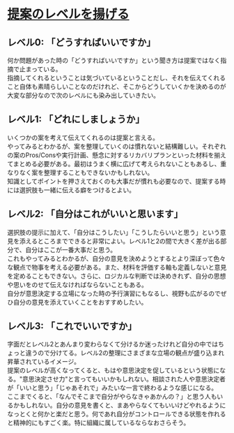 # [提案のレベルを揚げる](https://konifar-zatsu.hatenadiary.jp/entry/2023/11/01/193210)

## レベル0: 「どうすればいいですか」

何か問題があった時の「どうすればいいですか」という聞き方は提案ではなく指摘で止まっている。  
指摘してくれるということは気づいているということだし、それを伝えてくれること自体も素晴らしいことなのだけれど、そこからどうしていくかを決めるのが大変な部分なので次のレベルにも染み出していきたい。

## レベル1: 「どれにしましょうか」

いくつかの案を考えて伝えてくれるのは提案と言える。  
やってみるとわかるが、案を整理していくのは慣れないと結構難しい。それぞれの案のPros/Consや実行計画、懸念に対するリカバリプランといった材料を揃えてまとめる必要がある。最初はうまく横に広げて考えられないこともあるし、重なりなく案を整理することもできないかもしれない。  
知識としてポイントを押さえておくのも大事だが慣れも必要なので、提案する時には選択肢も一緒に伝える癖をつけるとよい。

## レベル2: 「自分はこれがいいと思います」

選択肢の提示に加えて、「自分はこうしたい」「こうしたらいいと思う」という意見を添えるところまでできると非常によい。レベル1と2の間で大きく差が出る部分で、自分はここが一番大事だと思う。  
これもやってみるとわかるが、自分の意見を決めようとするとより深ぼって色々な観点で物事を考える必要がある。また、材料を評価する軸も定義しないと意見を定めることもできない。さらに、ロジカルな判断では決めきれず、自分の思想や思いをのせて伝えなければならないこともある。  
自分が意思決定する立場になった時の予行演習にもなるし、視野も広がるのでぜひ自分の意見を添えていくことをおすすめしたい。

## レベル3: 「これでいいですか」

字面だとレベル2とあんまり変わらなくて分けるか迷ったけれど自分の中ではちょっと違うので分けてる。レベル2の整理にさまざまな立場の観点が盛り込まれ昇華されているイメージ。  
提案のレベルが高くなってくると、もはや意思決定を促しているという状態になる。"意思決定させ力"と言ってもいいかもしれない。相談された人や意思決定者が「いいと思う」「じゃあそれで」みたいな一言で終わるような感じになる。  
ここまでくると、「なんでそこまで自分がやらなきゃあかんの？」と思う人もいるかもしれない。自分の意見を書くと、まあやらなくてもいいけどやれるようになっとくと何かと楽だと思う。何であれ自分がコントロールできる状態を作れると精神的にもすごく楽。特に組織に属しているならなおさらそう。
